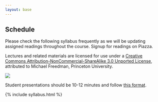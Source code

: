 ```yaml
---
layout: base
---
```


## Schedule

Please check the following syllabus frequently as we will be updating assigned readings throughout the course.  Signup for readings on Piazza.

Lectures and related materials are licensed for use under a
[Creative Commons Attribution-NonCommercial-ShareAlike 3.0 Unported License](http://creativecommons.org/licenses/by-nc-sa/3.0/),
attributed to Michael Freedman, Princeton University.

[![](http://i.creativecommons.org/l/by-nc-sa/3.0/88x31.png)](http://creativecommons.org/licenses/by-nc-sa/3.0/)

Student presentations should be 10-12 minutes and follow [this format](docs/cos518-presentation-outline.pptx).

{% include syllabus.html %}
